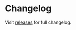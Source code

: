 # Changelog

Visit [releases](https://github.com/canyon-project/canyon/releases) for full changelog.
